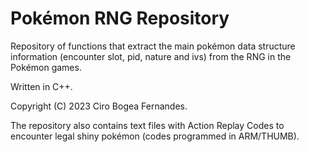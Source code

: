 # Pokémon RNG Repository
Repository of functions that extract the main pokémon data structure information (encounter slot, pid, nature and ivs) from the RNG in the Pokémon games.

Written in C++.

Copyright (C) 2023 Ciro Bogea Fernandes.

The repository also contains text files with Action Replay Codes to encounter legal shiny pokémon (codes programmed in ARM/THUMB).

